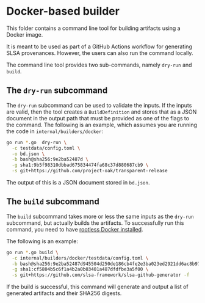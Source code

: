# Docker-based builder

This folder contains a command line tool for building artifacts using a Docker image.

It is meant to be used as part of a GitHub Actions workflow for generating
SLSA provenances. However, the users can also run the command locally.

The command line tool provides two sub-commands, namely `dry-run` and `build`.

## The `dry-run` subcommand

The `dry-run` subcommand can be used to validate the inputs. If the inputs are
valid, then the tool creates a `BuildDefinition` and stores that as a JSON
document in the output path that must be provided as one of the flags to the
command. The following is an example, which assumes you are running the code in
`internal/builders/docker`:

```bash
go run *.go  dry-run \
  -c testdata/config.toml \
  -o bd.json \
  -b bash@sha256:9e2ba52487d \
  -g sha1:9b5f98310dbbad675834474fa68c37d880687cb9 \
  -s git+https://github.com/project-oak/transparent-release
```

The output of this is a JSON document stored in `bd.json`.

## The `build` subcommand
 
The `build` subcommand takes more or less the same inputs as the `dry-run`
subcommand, but actually builds the artifacts. To successfully run this
command, you need to have [rootless Docker installed](https://docs.docker.com/engine/security/rootless/).

The following is an example:

```bash
go run *.go build \
  -c internal/builders/docker/testdata/config.toml \
  -b bash@sha256:9e2ba52487d945504d250de186cb4fe2e3ba023ed2921dd6ac8b97ed43e76af9 \
  -g sha1:cf5804b5c6f1a4b2a0b03401a487dfdfbe3a5f00 \
  -s git+https://github.com/slsa-framework/slsa-github-generator -f
```

If the build is successful, this command will generate and output a list of
generated artifacts and their SHA256 digests.
